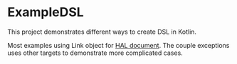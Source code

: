 # ExampleDSL
This project demonstrates different ways to create DSL in Kotlin.

Most examples using Link object for [HAL document](https://tools.ietf.org/html/draft-kelly-json-hal-08).
The couple exceptions uses other targets to demonstrate more complicated cases.
